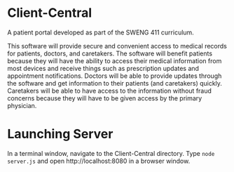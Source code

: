 # Client-Central
A patient portal developed as part of the SWENG 411 curriculum.

This software will provide secure and convenient access to medical
records for patients, doctors, and caretakers. The software will
benefit patients because they will have the ability to access
their medical information from most devices and receive things
such as prescription updates and appointment notifications.
Doctors will be able to provide updates through the software and
get information to their patients (and caretakers) quickly.
Caretakers will be able to have access to the information without
fraud concerns because they will have to be given access by the
primary physician.

# Launching Server
In a terminal window, navigate to the Client-Central directory.
Type `node server.js` and open http://localhost:8080 in a browser window.
